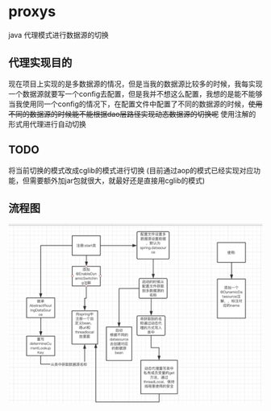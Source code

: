 # proxys
java 代理模式进行数据源的切换

##  代理实现目的
现在项目上实现的是多数据源的情况，但是当我的数据源比较多的时候，我每实现一个数据源就要写一个config去配置，但是我并不想这么配置，我想的是能不能够当我使用同一个config的情况下，在配置文件中配置了不同的数据源的时候，~~使用不同的数据源的时候能不能根据dao层路径实现动态数据源的切换呢~~ 使用注解的形式用代理进行自动切换


## TODO
将当前切换的模式改成cglib的模式进行切换
(目前通过aop的模式已经实现对应功能，但需要额外加jar包就很大，就最好还是直接用cglib的模式)
## 流程图

![pic](pic/lct.png)
